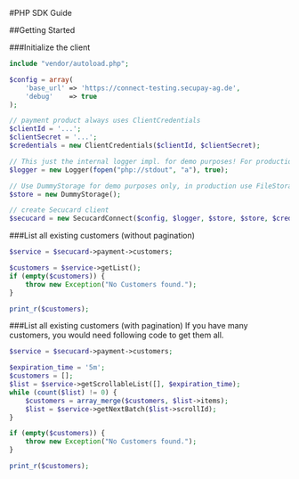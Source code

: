 #PHP SDK Guide

##Getting Started

###Initialize the client
```php
include "vendor/autoload.php";

$config = array(
    'base_url' => 'https://connect-testing.secupay-ag.de',
    'debug'    => true
);

// payment product always uses ClientCredentials
$clientId = '...';
$clientSecret = '...';
$credentials = new ClientCredentials($clientId, $clientSecret);

// This just the internal logger impl. for demo purposes! For production you may use a library like Monolog.
$logger = new Logger(fopen("php://stdout", "a"), true);

// Use DummyStorage for demo purposes only, in production use FileStorage or your own implementation.
$store = new DummyStorage();

// create Secucard client
$secucard = new SecucardConnect($config, $logger, $store, $store, $credentials);
```

###List all existing customers (without pagination)
```php
$service = $secucard->payment->customers;

$customers = $service->getList();
if (empty($customers)) {
    throw new Exception("No Customers found.");
}

print_r($customers);
```

###List all existing customers (with pagination)
If you have many customers, you would need following code to get them all.
```php
$service = $secucard->payment->customers;

$expiration_time = '5m';
$customers = [];
$list = $service->getScrollableList([], $expiration_time);
while (count($list) != 0) {
    $customers = array_merge($customers, $list->items);
    $list = $service->getNextBatch($list->scrollId);
}

if (empty($customers)) {
    throw new Exception("No Customers found.");
}

print_r($customers);
```